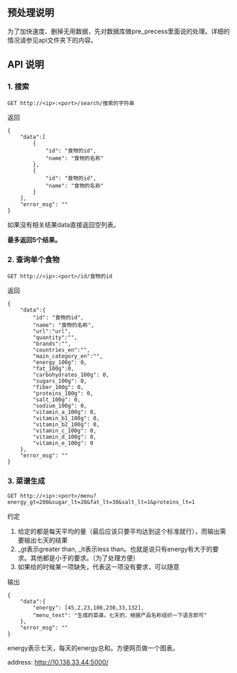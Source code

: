 ## 预处理说明

为了加快速度、删掉无用数据，先对数据库做pre_precess里面说的处理。详细的情况请参见api文件夹下的内容。


## API 说明

### 1. 搜索
```
GET http://<ip>:<port>/search/搜索的字符串
```

返回
```
{
    "data":[
        {
            "id": "食物的id",
            "name": "食物的名称"
        },
        {
            "id": "食物的id",
            "name": "食物的名称"
        }
    ],   
    "error_msg": ""
}
```

如果没有相关结果data直接返回空列表。

**最多返回5个结果。** 

### 2. 查询单个食物

```
GET http://<ip>:<port>/id/食物的id
```

返回
```
{
    "data":{
        "id": "食物的id",
        "name": "食物的名称",
        "url":"url",
        "quantity":"",
        "brands":"",
        "countries_en":"",
        "main_category_en":"",
        "energy_100g": 0,
        "fat_100g":0,
        "carbohydrates_100g": 0,
        "sugars_100g": 0,
        "fiber_100g": 0,
        "proteins_100g": 0,
        "salt_100g": 0,
        "sodium_100g": 0,
        "vitamin_a_100g": 0,
        "vitamin_b1_100g": 0,
        "vitamin_b2_100g": 0,
        "vitamin_c_100g": 0,
        "vitamin_d_100g": 0,
        "vitamin_e_100g": 0
    },
    "error_msg": ""
}
```


### 3. 菜谱生成

```
GET http://<ip>:<port>/menu?energy_gt=200&sugar_lt=20&fat_lt=30&salt_lt=1&proteins_lt=1
```

约定
1. 给定的都是每天平均的量（最后应该只要平均达到这个标准就行），而输出需要输出七天的结果
2. _gt表示greater than, _lt表示less than。也就是说只有energy有大于的要求。其他都是小于的要求。（为了处理方便）
3. 如果给的时候某一项缺失，代表这一项没有要求，可以随意

输出
```
{
    "data":{
        "energy": [45,2,23,100,230,33,132],
        "menu_text": "生成的菜谱。七天的，根据产品名称组织一下语言即可"
    },
    "error_msg": ""
}
```

energy表示七天，每天的energy总和。方便网页做一个图表。



address:
http://10.138.33.44:5000/
